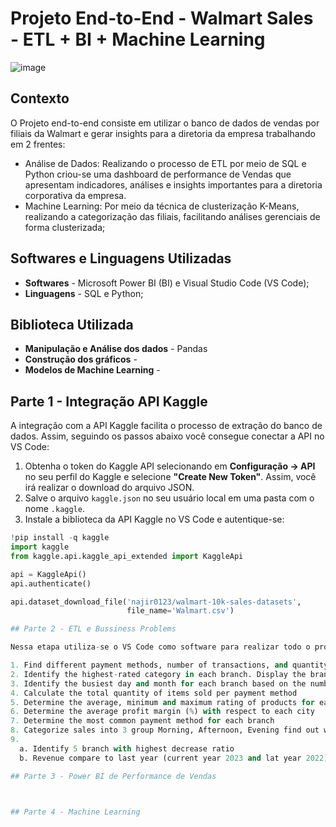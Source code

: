 # Projeto End-to-End - Walmart Sales - ETL + BI + Machine Learning

![image](https://github.com/user-attachments/assets/7e1c055c-d639-4084-b984-7033194fba22)

## Contexto
O Projeto end-to-end consiste em utilizar o banco de dados de vendas por filiais da Walmart e gerar insights para a diretoria da empresa trabalhando em 2 frentes:
- Análise de Dados: Realizando o processo de ETL por meio de SQL e Python criou-se uma dashboard de performance de Vendas que apresentam indicadores, análises e insights importantes para a diretoria corporativa da empresa.   
- Machine Learning: Por meio da técnica de clusterização K-Means, realizando a categorização das filiais, facilitando análises gerenciais de forma clusterizada;

## Softwares e Linguagens Utilizadas
- **Softwares** - Microsoft Power BI (BI) e Visual Studio Code (VS Code);
- **Linguagens** - SQL e Python;

## Biblioteca Utilizada
- **Manipulação e Análise dos dados** - Pandas
- **Construção dos gráficos** -
- **Modelos de Machine Learning** -

## Parte 1 - Integração API Kaggle

A integração com a API Kaggle facilita o processo de extração do banco de dados. Assim, seguindo os passos abaixo você consegue conectar a API no VS Code:

1. Obtenha o token do Kaggle API selecionando em **Configuração -> API** no seu perfil do Kaggle e selecione **"Create New Token"**. Assim, você irá realizar o download do arquivo JSON.
2. Salve o arquivo `kaggle.json` no seu usuário local em uma pasta com o nome `.kaggle`.
3. Instale a biblioteca da API Kaggle no VS Code e autentique-se:

```python
!pip install -q kaggle
import kaggle
from kaggle.api.kaggle_api_extended import KaggleApi

api = KaggleApi()
api.authenticate()

api.dataset_download_file('najir0123/walmart-10k-sales-datasets',
                          file_name='Walmart.csv')

## Parte 2 - ETL e Bussiness Problems

Nessa etapa utiliza-se o VS Code como software para realizar todo o processo de *Extract, Transformation and Load* (ETL) dos dados, além da resolução dos *business problems* levantados que irão auxiliar no melhor entendimento do *dataset*. O arquivo colocar_o_nome_do_arquivo.ipynb dessa etapa está em anexo acima. Abaixo, seguem os *business problems* mapeados:

1. Find different payment methods, number of transactions, and quantity sold by payment method
2. Identify the highest-rated category in each branch. Display the branch, category, and average rating
3. Identify the busiest day and month for each branch based on the number of transactions
4. Calculate the total quantity of items sold per payment method
5. Determine the average, minimum and maximum rating of products for each city
6. Determine the average profit margin (%) with respect to each city
7. Determine the most common payment method for each branch
8. Categorize sales into 3 group Morning, Afternoon, Evening find out which of the shift and number of invoices
9. 
  a. Identify 5 branch with highest decrease ratio
  b. Revenue compare to last year (current year 2023 and lat year 2022)

## Parte 3 - Power BI de Performance de Vendas



## Parte 4 - Machine Learning



